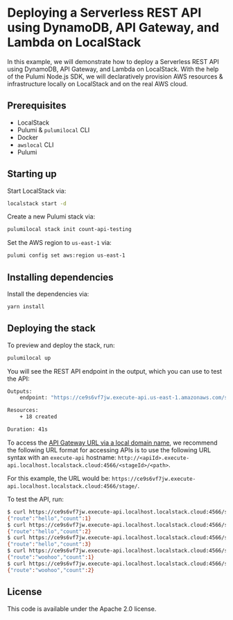 # Deploying a Serverless REST API using DynamoDB, API Gateway, and Lambda on LocalStack

In this example, we will demonstrate how to deploy a Serverless REST API using DynamoDB, API Gateway, and Lambda on LocalStack. With the help of the Pulumi Node.js SDK, we will declaratively provision AWS resources & infrastructure locally on LocalStack and on the real AWS cloud.

## Prerequisites

- LocalStack
- Pulumi & `pulumilocal` CLI
- Docker
- `awslocal` CLI
- Pulumi

## Starting up

Start LocalStack via:

```bash
localstack start -d
```

Create a new Pulumi stack via:

```bash
pulumilocal stack init count-api-testing
```

Set the AWS region to `us-east-1` via:

```bash
pulumi config set aws:region us-east-1
```

## Installing dependencies

Install the dependencies via:

```bash
yarn install
```

## Deploying the stack

To preview and deploy the stack, run:

```bash
pulumilocal up
```

You will see the REST API endpoint in the output, which you can use to test the API:

```bash
Outputs:
    endpoint: "https://ce9s6vf7jw.execute-api.us-east-1.amazonaws.com/stage/"

Resources:
    + 18 created

Duration: 41s
```

To access the [API Gateway URL via a local domain name](https://docs.localstack.cloud/user-guide/aws/apigateway/#accessing-http-apis-via-local-domain-name), we recommend the following URL format for accessing APIs is to use the following URL syntax with an `execute-api` hostname: `http://<apiId>.execute-api.localhost.localstack.cloud:4566/<stageId>/<path>`.

For this example, the URL would be: `https://ce9s6vf7jw.execute-api.localhost.localstack.cloud:4566/stage/`.

To test the API, run:

```bash
$ curl https://ce9s6vf7jw.execute-api.localhost.localstack.cloud:4566/stage/hello
{"route":"hello","count":1}
$ curl https://ce9s6vf7jw.execute-api.localhost.localstack.cloud:4566/stage/hello
{"route":"hello","count":2}
$ curl https://ce9s6vf7jw.execute-api.localhost.localstack.cloud:4566/stage/hello
{"route":"hello","count":3}
$ curl https://ce9s6vf7jw.execute-api.localhost.localstack.cloud:4566/stage/woohoo
{"route":"woohoo","count":1}
$ curl https://ce9s6vf7jw.execute-api.localhost.localstack.cloud:4566/stage/woohoo
{"route":"woohoo","count":2}
```

## License

This code is available under the Apache 2.0 license.
